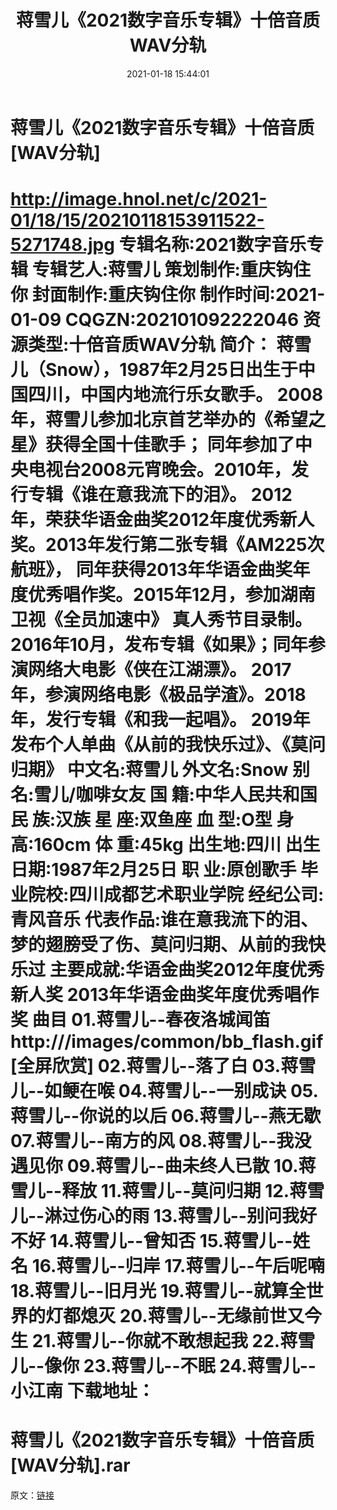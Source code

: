﻿---
title: 蒋雪儿《2021数字音乐专辑》十倍音质WAV分轨
date: 2021-01-18 15:44:01
categories: 新碟专辑、稀有等精品
tags: 华语流行
---
# 蒋雪儿《2021数字音乐专辑》十倍音质[WAV分轨]

http://image.hnol.net/c/2021-01/18/15/20210118153911522-5271748.jpg
专辑名称:2021数字音乐专辑
专辑艺人:蒋雪儿
策划制作:重庆钩住你
封面制作:重庆钩住你
制作时间:2021-01-09
CQGZN:202101092222046
资源类型:十倍音质WAV分轨
简介：
蒋雪儿（Snow），1987年2月25日出生于中国四川，中国内地流行乐女歌手。
2008年，蒋雪儿参加北京首艺举办的《希望之星》获得全国十佳歌手；
同年参加了中央电视台2008元宵晚会。2010年，发行专辑《谁在意我流下的泪》。
2012年，荣获华语金曲奖2012年度优秀新人奖。2013年发行第二张专辑《AM225次航班》，
同年获得2013年华语金曲奖年度优秀唱作奖。2015年12月，参加湖南卫视《全员加速中》
真人秀节目录制。2016年10月，发布专辑《如果》；同年参演网络大电影《侠在江湖漂》。
2017年，参演网络电影《极品学渣》。2018年，发行专辑《和我一起唱》。
2019年发布个人单曲《从前的我快乐过》、《莫问归期》
中文名:蒋雪儿
外文名:Snow
别 名:雪儿/咖啡女友
国 籍:中华人民共和国
民 族:汉族
星 座:双鱼座
血 型:O型
身 高:160cm
体 重:45kg
出生地:四川
出生日期:1987年2月25日
职 业:原创歌手
毕业院校:四川成都艺术职业学院
经纪公司:青风音乐
代表作品:谁在意我流下的泪、梦的翅膀受了伤、莫问归期、从前的我快乐过
主要成就:华语金曲奖2012年度优秀新人奖 2013年华语金曲奖年度优秀唱作奖
曲目
01.蒋雪儿--春夜洛城闻笛
http:///images/common/bb_flash.gif[全屏欣赏]
02.蒋雪儿--落了白
03.蒋雪儿--如鲠在喉
04.蒋雪儿--一别成诀
05.蒋雪儿--你说的以后
06.蒋雪儿--燕无歇
07.蒋雪儿--南方的风
08.蒋雪儿--我没遇见你
09.蒋雪儿--曲未终人已散
10.蒋雪儿--释放
11.蒋雪儿--莫问归期
12.蒋雪儿--淋过伤心的雨
13.蒋雪儿--别问我好不好
14.蒋雪儿--曾知否
15.蒋雪儿--姓名
16.蒋雪儿--归岸
17.蒋雪儿--午后呢喃
18.蒋雪儿--旧月光
19.蒋雪儿--就算全世界的灯都熄灭
20.蒋雪儿--无缘前世又今生
21.蒋雪儿--你就不敢想起我
22.蒋雪儿--像你
23.蒋雪儿--不眠
24.蒋雪儿--小江南
下载地址：
==============================
蒋雪儿《2021数字音乐专辑》十倍音质[WAV分轨].rar
==============================
原文：[链接](https://blog.sina.com.cn/s/blog_1647c7e7601030qih.html)